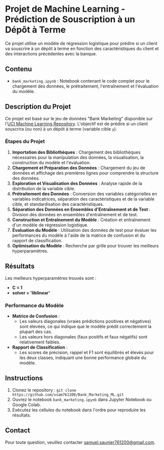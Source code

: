 # Projet de Machine Learning - Prédiction de Souscription à un Dépôt à Terme

Ce projet utilise un modèle de régression logistique pour prédire si un client va souscrire à un dépôt à terme en fonction des caractéristiques du client et des interactions précédentes avec la banque.

## Contenu

- `bank_marketing.ipynb` : Notebook contenant le code complet pour le chargement des données, le prétraitement, l'entraînement et l'évaluation du modèle.

## Description du Projet

Ce projet est basé sur le jeu de données "Bank Marketing" disponible sur l'[UCI Machine Learning Repository](https://archive.ics.uci.edu/ml/datasets/bank+marketing). L'objectif est de prédire si un client souscrira (ou non) à un dépôt à terme (variable cible `y`).

### Étapes du Projet

1. **Importation des Bibliothèques** : Chargement des bibliothèques nécessaires pour la manipulation des données, la visualisation, la construction du modèle et l'évaluation.
2. **Chargement et Préparation des Données** : Chargement du jeu de données et affichage des premières lignes pour comprendre la structure des données.
3. **Exploration et Visualisation des Données** : Analyse rapide de la distribution de la variable cible.
4. **Prétraitement des Données** : Conversion des variables catégorielles en variables indicatrices, séparation des caractéristiques et de la variable cible, et standardisation des caractéristiques.
5. **Séparation des Données en Ensembles d'Entraînement et de Test** : Division des données en ensembles d'entraînement et de test.
6. **Construction et Entraînement du Modèle** : Création et entraînement d'un modèle de régression logistique.
7. **Évaluation du Modèle** : Utilisation des données de test pour évaluer les performances du modèle à l'aide de la matrice de confusion et du rapport de classification.
8. **Optimisation du Modèle** : Recherche par grille pour trouver les meilleurs hyperparamètres.

## Résultats

Les meilleurs hyperparamètres trouvés sont :
- **C = 1**
- **solver = 'liblinear'**

### Performance du Modèle

- **Matrice de Confusion** : 
  - Les valeurs diagonales (vraies prédictions positives et négatives) sont élevées, ce qui indique que le modèle prédit correctement la plupart des cas.
  - Les valeurs hors diagonales (faux positifs et faux négatifs) sont relativement faibles.
- **Rapport de Classification** :
  - Les scores de précision, rappel et F1 sont équilibrés et élevés pour les deux classes, indiquant une bonne performance globale du modèle.

## Instructions

1. Clonez le repository : `git clone https://github.com/vsam761200/Bank_Marketing_ML.git`
2. Ouvrez le notebook `bank_marketing.ipynb` dans Jupyter Notebook ou Google Colab.
3. Exécutez les cellules du notebook dans l'ordre pour reproduire les résultats.

## Contact

Pour toute question, veuillez contacter [samuel.saunier761200@gmail.com](mailto:samuel.saunier761200@gmail.com).
